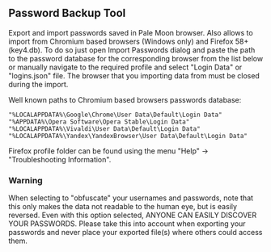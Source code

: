 ## Password Backup Tool
Export and import passwords saved in Pale Moon browser. Also allows to import from Chromium based browsers (Windows only) and Firefox 58+ (key4.db). To do so just open Import Passwords dialog and paste the path to the password database for the corresponding browser from the list below or manually navigate to the required profile and select "Login Data" or "logins.json" file. The browser that you importing data from must be closed during the import.

Well known paths to Chromium based browsers passwords database:
```"%LOCALAPPDATA%\Chromium\User Data\Default\Login Data"
"%LOCALAPPDATA%\Google\Chrome\User Data\Default\Login Data"
"%APPDATA%\Opera Software\Opera Stable\Login Data"
"%LOCALAPPDATA%\Vivaldi\User Data\Default\Login Data"
"%LOCALAPPDATA%\Yandex\YandexBrowser\User Data\Default\Login Data"
```

Firefox profile folder can be found using the menu "Help" -> "Troubleshooting Information".

### Warning
When selecting to "obfuscate" your usernames and passwords, note that this only makes the data not readable to the human eye, but is easily reversed. Even with this option selected, ANYONE CAN EASILY DISCOVER YOUR PASSWORDS. Please take this into account when exporting your passwords and never place your exported file(s) where others could access them.
